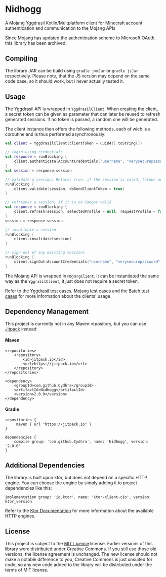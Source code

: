 # Nidhogg
A Mojang [Yggdrasil](http://wiki.vg/Authentication) Kotlin/Multplatform client for Minecraft account authentication
 and communication to the Mojang APIs
 
 Since Mojang has updated the authentication scheme to Microsoft OAuth, this library has been archived!

## Compiling
The library JAR can be build using ``gradle jvmJar`` or ``gradle jsJar`` respectively. Please note, that the JS
 version may depend on the same code base, so it should work, but I never actually tested it.

## Usage
The Yggdrasil API is wrapped in ``YggdrasilClient``. When creating the client, a secret token can be given as
 parameter that can later be reused to refresh generated sessions. If no token is passed, a random one will be
  generated.

The client instance then offers the following methods, each of wich is a coroutine and is thus performed
 asynchronously:

````Kotlin
val client = YggdrasilClient(clientToken = uuid4().toString())

// login using credentials
val response = runBlocking {
    client.authenticate(AccountCredentials("username", "verysecurepassword"), MinecraftAgent, true)
}
val session = response.session

// validate a session. Returns true, if the session is valid, throws an appropriate exception otherwise.
runBlocking {
    client.validate(session, doSendClientToken = true)
}

// refreshes a session, if it is no longer valid
val response = runBlocking {
    client.refresh(session, selectedProfile = null, requestProfile = false)
}
session = response.session

// invalidate a session
runBlocking {
    client.invalidate(session)
}

// sign out of any existing sessions
runBlocking {
    client.signOut(AccountCredentials("username", "verysecurepassword"))
}
````

The Mojang API is wrapped in ``MojangClient``. It can be instantiated the same way as the ``YggrasilClient``, it just
 does not require a secret token.

Refer to the 
[Yggdrasil test cases](https://github.com/Cydhra/Nidhogg/blob/master/src/jvmTest/kotlin/net/cydhra/nidhogg/YggdrasilClientTest.kt),
[Mojang test cases](https://github.com/Cydhra/Nidhogg/blob/master/src/jvmTest/kotlin/net/cydhra/nidhogg/MojangClientTest.kt)
and the [Batch test cases](https://github.com/Cydhra/Nidhogg/blob/master/src/jvmTest/kotlin/net/cydhra/nidhogg/BatchRequestsTest.kt)
 for more information about the clients' usage.
 
## Dependency Management
This project is currently not in any Maven repository, but you can use [Jitpack](https://jitpack.io/) instead:

#### Maven
````
<repositories>
    <repository>
	    <id>jitpack.io</id>
	    <url>https://jitpack.io</url>
	</repository>
</repositories>
````

````
<dependency>
    <groupId>com.github.Cydhra</groupId>
    <artifactId>Nidhogg</artifactId>
    <version>2.0.0</version>
</dependency>
````

#### Gradle 

````
repositories {
     maven { url "https://jitpack.io" }
}
````
````
dependencies {
    compile group: 'com.github.Cydhra', name: 'Nidhogg', version: '2.0.0'
}
````

## Additional Dependencies
The library is built upon ktor, but does not depend on a specific HTTP engine. You can choose the engine by simply
 adding it to project dependencies like this: 

````
implementation group: 'io.ktor', name: 'ktor-client-cio', version: ktor_version
````
Refer to the [Ktor Documentation](https://ktor.io/docs/http-client-engines.html#jvm) for more information about the
 available HTTP engines.

## License
This project is subject to the [MIT License](https://en.wikipedia.org/wiki/MIT_License) license.
Earlier versions of this library were distributed under Creative Commons.
If you still use those old versions, the license agreement is unchanged.
The new license should not make a notable difference to you, Creative Commons is just unsuited for code, so any new
 code added to the library will be distributed under the terms of MIT license.
